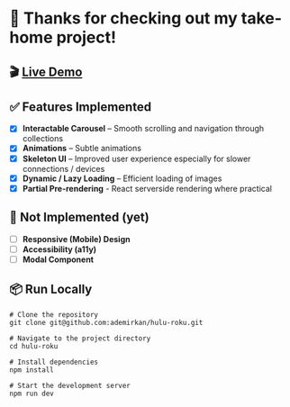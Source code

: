 # 👋 Thanks for checking out my take-home project!

## 🎬 [Live Demo](https://hulu-roku-arif.vercel.app/)

## ✅ Features Implemented
- [x] **Interactable Carousel** – Smooth scrolling and navigation through collections
- [x] **Animations** – Subtle animations
- [x] **Skeleton UI** – Improved user experience especially for slower connections / devices
- [x] **Dynamic / Lazy Loading** – Efficient loading of images
- [x] **Partial Pre-rendering** - React serverside rendering where practical

## 🚧 Not Implemented (yet)
- [ ] **Responsive (Mobile) Design**
- [ ] **Accessibility (a11y)**
- [ ] **Modal Component**

## 📦 Run Locally
```
# Clone the repository
git clone git@github.com:ademirkan/hulu-roku.git

# Navigate to the project directory
cd hulu-roku

# Install dependencies
npm install

# Start the development server
npm run dev
```
